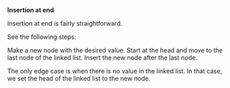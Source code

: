 **Insertion at end**

Insertion at end is fairly straightforward.

See the following steps:

Make a new node with the desired value.
Start at the head and move to the last node of the linked list.
Insert the new node after the last node.

The only edge case is when there is no value in the linked list. In that case, we set the head of the linked list to the new node.
